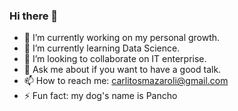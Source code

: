 ### Hi there 👋

- 🔭 I’m currently working on my personal growth.
- 🌱 I’m currently learning Data Science.
- 👯 I’m looking to collaborate on IT enterprise.
- 💬 Ask me about if you want to have a good talk.
- 📫 How to reach me: carlitosmazaroli@gmail.com
- ⚡ Fun fact: my dog's name is Pancho

<!--
**mazzaroli/mazzaroli** is a ✨ _special_ ✨ repository because its `README.md` (this file) appears on your GitHub profile.


-->
